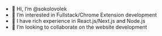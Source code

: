- 👋 Hi, I’m @sokolovolek
- 👀 I’m interested in Fullstack/Chrome Extension development
- 🌱 I have rich experience in React.js/Next.js and Node.js
- 💞️ I’m looking to collaborate on the website development

<!---
sokolovolek/sokolovolek is a ✨ special ✨ repository because its `README.md` (this file) appears on your GitHub profile.
You can click the Preview link to take a look at your changes.
--->
